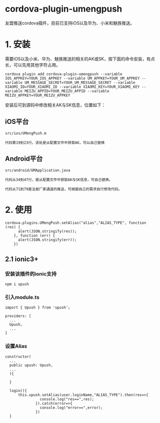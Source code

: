 # cordova-plugin-umengpush
友盟推送cordova插件，目前已支持iOS以及华为、小米和魅族推送。

# 1. 安装
需要iOS以及小米、华为、魅族推送的相关的AK或SK，按下面的命令安装，有点长，可以先用其他字符占用。

```
cordova plugin add cordova-plugin-umengpush --variable IOS_APPKEY=YOUR_IOS_APPKEY --variable UM_APPKEY=YOUR_UM_APPKEY --variable UM_MESSAGE_SECRET=YOUR_UM_MESSAGE_SECRET --variable XIAOMI_ID=YOUR_XIAOMI_ID --variable XIAOMI_KEY=YOUR_XIAOMI_KEY --variable MEIZU_APPID=YOUR_MEIZU_APPID --variable MEIZU_APPKEY=YOUR_MEIZU_APPKEY
```

安装后可到源码中修改相关AK与SK信息，位置如下：
## iOS平台
```
src/ios/UMengPush.m

代码第19到23行，该处是从配置文件中获取AK，可以自己替换
```

## Android平台
```
src/android/UMApplication.java

代码从34到47行，是从配置文件中获取AK与SK信息，可自己替换。

代码从71到79是注册厂家通道的推送，可根据自己的需求自行修改代码。
```



# 2. 使用
```
cordova.plugins.UMengPush.setAlias("alias","ALIAS_TYPE", function (res) {
      alert(JSON.stringify(res));
    }, function (err) {
      alert(JSON.stringify(err));
    })
```

## 2.1 ionic3+

### 安装该插件的ionic支持
```
npm i upush
```

### 引入module.ts
```
import { Upush } from 'upush';

providers: [
  ...
  Upush,
  ...
]

```

### 设置Alias
```
constructor(
  ...
  public upush: Upush,
  ...
  ){

  }

  login(){
      this.upush.setAlias(user.loginName,"ALIAS_TYPE").then(res=>{
                console.log("res==",res);
              }).catch(error=>{
                console.log("error==",error);
              })
  }

```


